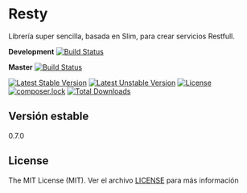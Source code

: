 Resty
=====

Librería super sencilla, basada en Slim, para crear servicios Restfull.


__Development__ [![Build Status](https://travis-ci.org/mostofreddy/resty.svg?branch=development)](https://travis-ci.org/mostofreddy/resty)

__Master__ [![Build Status](https://travis-ci.org/mostofreddy/resty.svg?branch=master)](https://travis-ci.org/mostofreddy/resty)

[![Latest Stable Version](https://poser.pugx.org/restyphp/resty/v/stable)](https://packagist.org/packages/restyphp/resty)
[![Latest Unstable Version](https://poser.pugx.org/restyphp/resty/v/unstable)](https://packagist.org/packages/restyphp/resty)
[![License](https://poser.pugx.org/restyphp/resty/license)](https://packagist.org/packages/restyphp/resty)
[![composer.lock](https://poser.pugx.org/restyphp/resty/composerlock)](https://packagist.org/packages/restyphp/resty)
[![Total Downloads](https://poser.pugx.org/restyphp/resty/downloads)](https://packagist.org/packages/restyphp/resty)


Versión estable
---------------

0.7.0

License
-------

The MIT License (MIT). Ver el archivo [LICENSE](LICENSE.md) para más información
